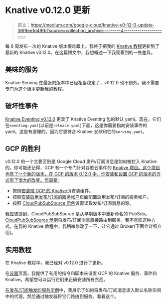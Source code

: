# Knative v0.12.0 更新

> 原文：<https://medium.com/google-cloud/knative-v0-12-0-update-36f9ee1d49fb?source=collection_archive---------4----------------------->

每 6 周发布一次的 Knative 版本很难跟上。我终于把我的 [Knative 教程](https://github.com/meteatamel/knative-tutorial)更新到了最新的 Knative v0.12.0。在这篇博文中，我想概述一下我观察到的一些差异。

## 美味的服务

Knative Serving 在最近的版本中已经相当稳定了，v0.12.0 也不例外。我不需要专门为这个版本更新我的教程。

## 破坏性事件

[Knative Eventing v0.12.0](https://github.com/knative/eventing/releases/tag/v0.12.0) 更改了 Knative Eventing 包的默认 yaml。现在，它们在`eventing.yaml`(以前是`release.yaml`)下面，这是你需要指向安装事件的 yaml。这是有道理的，因为它更符合 Knative 发球和它的`serving.yaml`。

## GCP 的胜利

v0.12.0 的一个主要区别是 Google Cloud 发布/订阅消息是如何被拉入 Knative 的。你可能还记得，GCP 有一个专门针对谷歌云事件的 [Knative 项目。这个项目也有了一个新的版本，在 GCP 的版本 0.12.0 中，你安装和设置 GCP 的版本的方式有了很大的改变。您需要:](https://github.com/google/knative-gcp)

*   按照[安装带 GCP 的 Knative](https://github.com/google/knative-gcp/blob/master/docs/install/README.md)页安装组件。
*   按照[安装启用发布/订阅的服务帐户](https://github.com/google/knative-gcp/blob/master/docs/install/pubsub-service-account.md)页面配置启用发布/订阅的服务帐户。
*   按照 [CloudPubSubSource 示例](https://github.com/google/knative-gcp/blob/master/docs/examples/cloudpubsubsource/README.md)设置读取发布/订阅消息的源。

我应该提到，CloudPubSubSource 是从早期版本中重新命名的 PubSub。 [CloudPubSubSource 示例](https://github.com/google/knative-gcp/blob/master/docs/examples/cloudpubsubsource/README.md)将发布/订阅消息直接路由到服务。我不喜欢这种方式。在我的 Knative 教程中，我稍微修改了一下，让它通过 Broker(下面会详细介绍)。

## 实用教程

在 Knative 教程中，我已经对 v0.12.0 进行了更新。

在[设置](https://github.com/meteatamel/knative-tutorial/tree/master/setup)页面，我提供了有用的指令和脚本来设置 GCP 的 Knative 服务、事件和 Knative。希望您可以运行它们来正确安装所有东西。

[在发布/订阅触发的服务示例](https://github.com/meteatamel/knative-tutorial/blob/master/docs/pubsubeventing.md)中，我展示了如何将发布/订阅消息读入默认名称空间中的代理，然后通过触发器将它们路由到服务。看看这个。